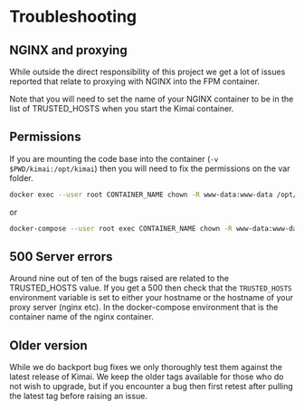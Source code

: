 # Troubleshooting

## NGINX and proxying

While outside the direct responsibility of this project we get a lot of issues reported that relate to proxying with NGINX into the FPM container.

Note that you will need to set the name of your NGINX container to be in the list of TRUSTED_HOSTS when you start the Kimai container.

## Permissions

If you are mounting the code base into the container (`-v $PWD/kimai:/opt/kimai`) then you will need to fix the permissions on the var folder.

```bash
docker exec --user root CONTAINER_NAME chown -R www-data:www-data /opt/kimai/var
```

or

```bash
docker-compose --user root exec CONTAINER_NAME chown -R www-data:www-data /opt/kimai/var
```

## 500 Server errors

Around nine out of ten of the bugs raised are related to the TRUSTED_HOSTS value.  If you get a 500 then check that the `TRUSTED_HOSTS` environment variable is set to either your hostname or the hostname of your proxy server (nginx etc).  In the docker-compose environment that is the container name of the nginx container.

## Older version

While we do backport bug fixes we only thoroughly test them against the latest release of Kimai.  We keep the older tags available for those who do not wish to upgrade, but if you encounter a bug then first retest after pulling the latest tag
before raising an issue.
